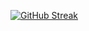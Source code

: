 <!--
**c3n9/c3n9** is a ✨ _special_ ✨ repository because its `README.md` (this file) appears on your GitHub profile.

Here are some ideas to get you started:


- 🔭 I’m currently working on ...
- 🌱 I’m currently learning ...
- 👯 I’m looking to collaborate on ...
- 🤔 I’m looking for help with ...
- 💬 Ask me about ...
- 📫 How to reach me: ...
- 😄 Pronouns: ...
- ⚡ Fun fact: ...
-->
[![GitHub Streak](https://streak-stats.demolab.com?user=c3n9&theme=windows-dark&hide_border=true&border_radius=50&date_format=j%20M%5B%20Y%5D&dates=EBEBEB&stroke=EBEBEB)](https://git.io/streak-stats)






